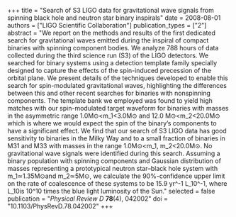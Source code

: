 +++
title = "Search of S3 LIGO data for gravitational wave signals from spinning black hole and neutron star binary inspirals"
date = 2008-08-01
authors = ["LIGO Scientific Collaboration"]
publication_types = ["2"]
abstract = "We report on the methods and results of the first dedicated search for gravitational waves emitted during the inspiral of compact binaries with spinning component bodies. We analyze 788 hours of data collected during the third science run (S3) of the LIGO detectors. We searched for binary systems using a detection template family specially designed to capture the effects of the spin-induced precession of the orbital plane. We present details of the techniques developed to enable this search for spin-modulated gravitational waves, highlighting the differences between this and other recent searches for binaries with nonspinning components. The template bank we employed was found to yield high matches with our spin-modulated target waveform for binaries with masses in the asymmetric range 1.0M⊙<m_1<3.0M⊙ and 12.0 M⊙<m_2<20.0M⊙ which is where we would expect the spin of the binary’s components to have a significant effect. We find that our search of S3 LIGO data has good sensitivity to binaries in the Milky Way and to a small fraction of binaries in M31 and M33 with masses in the range 1.0M⊙<m_1, m_2<20.0M⊙. No gravitational wave signals were identified during this search. Assuming a binary population with spinning components and Gaussian distribution of masses representing a prototypical neutron star–black hole system with m_1≃1.35M⊙and m_2≃5M⊙, we calculate the 90%-confidence upper limit on the rate of coalescence of these systems to be 15.9 yr^-1 L_10^-1, where L_10is 10^10 times the blue light luminosity of the Sun."
selected = false
publication = "*Physical Review D* **78**(4), 042002"
doi = "10.1103/PhysRevD.78.042002"
+++
